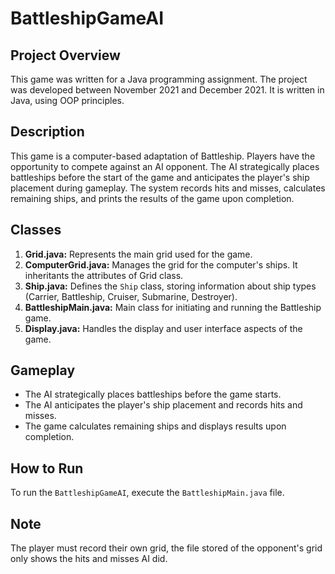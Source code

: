 # BattleshipGameAI

## Project Overview

This game was written for a Java programming assignment. The project was developed between November 2021 and December 2021. It is written in Java, using OOP principles.

## Description

This game is a computer-based adaptation of Battleship. Players have the opportunity to compete against an AI opponent. The AI strategically places battleships before the start of the game and anticipates the player's ship placement during gameplay. The system records hits and misses, calculates remaining ships, and prints the results of the game upon completion.

## Classes

1. **Grid.java:** Represents the main grid used for the game.
2. **ComputerGrid.java:** Manages the grid for the computer's ships. It inheritants the attributes of Grid class.
3. **Ship.java:** Defines the `Ship` class, storing information about ship types (Carrier, Battleship, Cruiser, Submarine, Destroyer).
4. **BattleshipMain.java:** Main class for initiating and running the Battleship game.
5. **Display.java:** Handles the display and user interface aspects of the game.

## Gameplay

- The AI strategically places battleships before the game starts.
- The AI anticipates the player's ship placement and records hits and misses.
- The game calculates remaining ships and displays results upon completion.

## How to Run

To run the `BattleshipGameAI`, execute the `BattleshipMain.java` file.

## Note

The player must record their own grid, the file stored of the opponent's grid only shows the hits and misses AI did.